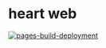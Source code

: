 # heart web

[![pages-build-deployment](https://github.com/trichoip/heart/actions/workflows/pages/pages-build-deployment/badge.svg)](https://github.com/trichoip/heart/actions/workflows/pages/pages-build-deployment)
